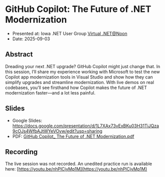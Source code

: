 # GitHub Copilot: The Future of .NET Modernization

- Presented at: Iowa .NET User Group [Virtual .NET@Noon](https://www.meetup.com/iadnug/events/310632231)
- Date: 2025-09-03

## Abstract
Dreading your next .NET upgrade? GitHub Copilot might just change that. In this session, I’ll share my experience working with Microsoft to test the new Copilot app modernization tools in Visual Studio and show how they can simplify upgrades and streamline modernization. With live demos on real codebases, you’ll see firsthand how Copilot makes the future of .NET modernization faster—and a lot less painful.

## Slides
- Google Slides: https://docs.google.com/presentation/d/1L7XAx73vExBKu03H31TiJQza9cOJs4WfbAJtWYeVOvw/edit?usp=sharing
- PDF: [GitHub Copilot_ The Future of .NET Modernization.pdf](https://github.com/jcleigh/talks/blob/main/GitHub%20Copilot%3A%20The%20Future%20of%20.NET%20Modernization/GitHub%20Copilot_%20The%20Future%20of%20.NET%20Modernization.pdf)


## Recording
The live session was not recorded. An unedited practice run is available here: [https://youtu.be/nhPlCjyMp1M](https://youtu.be/nhPlCjyMp1M)
